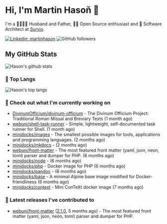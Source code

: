 # Hi, I'm Martin Hasoň 👋

I'm a 👨‍👩‍👧‍👦 Husband and Father, 🧑‍💻 Open Source enthusiast and 📐 Software Architect at [Survio](https://www.survio.com).

[![Linkedin: martinhason](https://img.shields.io/badge/-Martin%20Hasoň-blue?style=flat-square&logo=Linkedin&logoColor=white&link=https://www.linkedin.com/in/martinhason/)](https://www.linkedin.com/in/martinhason/)
![GitHub followers](https://img.shields.io/github/followers/hason?label=Follow&style=social)


## My GitHub Stats
![Hason's github stats](https://github-readme-stats.vercel.app/api?username=hason&show_icons=true&include_all_commits=true&theme=dracula&hide_border=true&hide_title=true)

### 💾 Top Langs
![Hason's top langs](https://github-readme-stats.vercel.app/api/top-langs/?username=hason&layout=compact&theme=dracula&hide_border=true&hide_title=true)

### 👷 Check out what I'm currently working on

- [DivinumOfficium/divinum-officium](https://github.com/DivinumOfficium/divinum-officium) - The Divinum Officium Project: Traditional Roman Missal and Breviary Texts (1 month ago)
- [webuni/shell-task-runner](https://github.com/webuni/shell-task-runner) - Simple, lightweight, self-documented task runner for Shell. (1 month ago)
- [minidocks/images](https://github.com/minidocks/images) - The smallest possible images for tools, applications and programming languages. (2 months ago)
- [minidocks/mkdocs](https://github.com/minidocks/mkdocs) -  (2 months ago)
- [webuni/front-matter](https://github.com/webuni/front-matter) - The most featured front matter (yaml, json, neon, toml) parser and dumper for PHP. (6 months ago)
- [minidocks/node](https://github.com/minidocks/node) -  (6 months ago)
- [minidocks/php](https://github.com/minidocks/php) - Docker image for PHP (6 months ago)
- [minidocks/pandoc](https://github.com/minidocks/pandoc) -  (6 months ago)
- [minidocks/base](https://github.com/minidocks/base) - A minimal Alpine base image modified for Docker-friendliness (6 months ago)
- [minidocks/context](https://github.com/minidocks/context) - Mini ConTeXt docker image (7 months ago)

### 🔭 Latest releases I've contributed to

- [webuni/front-matter](https://github.com/webuni/front-matter) ([2.1.0](https://github.com/webuni/front-matter/releases/tag/2.1.0), 5 months ago) - The most featured front matter (yaml, json, neon, toml) parser and dumper for PHP.
